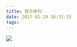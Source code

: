 ```yaml
---
title: 官方休刊
date: 2017-01-19 16:31:15
tags:
---
```

![](https://i.loli.net/2017/12/25/5a41055edce27.jpg)
